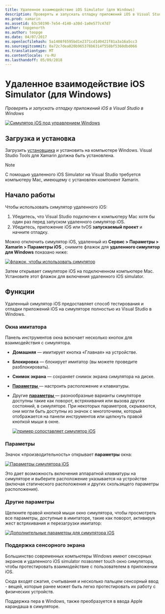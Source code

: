 ```yaml
---
title: Удаленное взаимодействие iOS Simulator (для Windows)
description: Проверять и запускать отладку приложений iOS в Visual Studio в Windows
ms.prod: xamarin
ms.assetid: 63c50190-7e54-4140-a30d-1a0e577c47d7
author: topgenorth
ms.author: toopge
ms.date: 04/07/2017
ms.openlocfilehash: 5a1408f6595bd1e2371cd1d0421f81a3a16a5cc3
ms.sourcegitcommit: 0a72c7dea020b965378b6314f558bf5360dbd066
ms.translationtype: MT
ms.contentlocale: ru-RU
ms.lasthandoff: 05/09/2018
---
```

# <a name="remoted-ios-simulator-for-windows"></a>Удаленное взаимодействие iOS Simulator (для Windows)

_Проверять и запускать отладку приложений iOS в Visual Studio в Windows_

[![](ios-simulator-images/hero-sml.png "Симулятор iOS под управлением Windows")](ios-simulator-images/hero.png#lightbox)

## <a name="download-and-install"></a>Загрузка и установка

Загрузить [установщика](https://dl.xamarin.com/xamarin-simulator/Xamarin.Simulator.Installer.msi) и установить на компьютере Windows. Visual Studio Tools для Xamarin должна быть установлена.

> [!NOTE]
> С помощью удаленного iOS Simulator на Visual Studio требуется компьютеру Mac, имеющему с установлен компонент Xamarin.

## <a name="getting-started"></a>Начало работы

Чтобы использовать симулятор удаленного iOS:

1. Убедитесь, что Visual Studio подключен к компьютеру Mac хотя бы один раз перед запуском удаленного симулятор iOS.
2. Убедитесь, приложение iOS или tvOS **запускаемый проект** и начните отладку.

Можно отключить симулятор iOS, удаленный из **Сервис > Параметры > Xamarin > Параметры iOS** , снимите флажок для **удаленного симулятор для Windows** показано ниже:

[![](ios-simulator-images/options-sml.png "флажок, чтобы использовать симулятор")](ios-simulator-images/options.png#lightbox)

Затем открывает симуляторе iOS на подключенном компьютере Mac. Установите этот флажок для включения удаленного iOS simulator.

## <a name="features"></a>Функции

Удаленный симулятор iOS предоставляет способ тестирования и отладки приложений iOS на симуляторе полностью из Visual Studio в Windows.

### <a name="simulator-window"></a>Окна имитатора

Панель инструментов окна включает несколько кнопок для взаимодействия с симулятора.

- **Домашняя** — имитирует кнопка «Главная» на устройстве.
- **Блокировка** — блокирует имитатор (вы можете проведите разблокировать).
- **Снимок экрана** — сохраняет снимок экрана симулятора на диске.
- [**Параметры** ](#settings) — настроить расположение и клавиатуры.
- Другие [ **параметры** ](#options) — разнообразные варианты симуляторе доступны такие как поворот, встряхивания или вызова других состояний, в симуляторе. При некоторых параметров, скрываются, они могли быть доступны из значок с многоточием, который отображается на панели инструментов или щелкнуть правой кнопкой мыши в окне.

    [![](ios-simulator-images/maps-app-sml.png "пример сопоставляет симулятор iOS")](ios-simulator-images/maps-app.png#lightbox)


### <a name="settings"></a>Параметры

Значок «производительность» открывает **параметры** окна:

[![](ios-simulator-images/settings-sml.png "Параметры симулятора iOS")](ios-simulator-images/settings.png#lightbox)

Это дает возможность включения аппаратной клавиатуры на симуляторе и выберите расположение указывается на устройстве (включая статического расположения и других скользящего параметры расположения).



### <a name="other-options"></a>Другие параметры

Щелкните правой кнопкой мыши окно симулятора, чтобы просмотреть все параметры, доступные в имитаторе, такие как поворот, активируя жест встряхивания и перезагрузки имитатор:

[![](ios-simulator-images/more-sml.png "Дополнительные параметры для симулятора iOS")](ios-simulator-images/more.png#lightbox)

### <a name="touchscreen-support"></a>Поддержка сенсорного экрана

Большинство современных компьютеры Windows имеют сенсорных экранов и удаленного iOS simulator позволяет touch окно симулятора, чтобы протестировать взаимодействие с пользователем в приложении iOS.

Сюда входят сжатия, считывания и несколько пальцем сенсорный ввод - вещей, которые ранее может быть легко протестировать их работу с физических устройств.

Поддержка пера в Windows, также преобразуется в ввода Apple карандаша в симуляторе.

<!--
<a name="knownissues" />

# Known Issues

 - Apple Watch devices may show in the Visual Studio device list, but are not yet supported.
 - Launching in **Release** mode may also start Apple’s simulator on the networked Mac.
 - Closing the remote iOS Simulator on Windows will not immediately stop debugging in Visual Studio. Stop debugging manually from the menu or the red button.
 - Opening too many different simulators simultaneously will produce unexpected results.
 - Exception of type `Foundation.NSErrorException` may be thrown while launching Simulators. Workaround is to kill csproxy (server process) on the Mac host and re-deploy to the simulator.
 - Performance may be slower when using Xcode 8
-->

